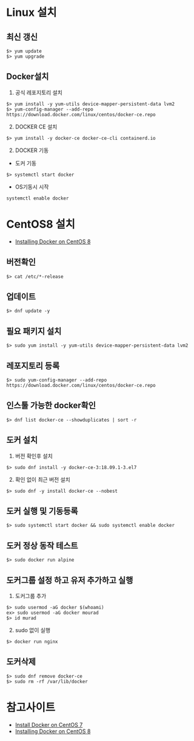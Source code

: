 # Linux 설치
## 최신 갱신
```shell
$> yum update
$> yum upgrade
```

## Docker설치
1. 공식 레포지토리 설치
```shell
$> yum install -y yum-utils device-mapper-persistent-data lvm2
$> yum-config-manager --add-repo https://download.docker.com/linux/centos/docker-ce.repo
```

2. DOCKER CE 설치
```shell
$> yum install -y docker-ce docker-ce-cli containerd.io
```

2. DOCKER 기동
- 도커 기동
```shell
$> systemctl start docker
```
- OS기동시 시작
```shell
systemctl enable docker
```

# CentOS8 설치
- [Installing Docker on CentOS 8](https://www.vadmin-land.com/2019/09/installing-docker-on-centos-8/)

## 버전확인
```
$> cat /etc/*-release
```

## 업데이트
```
$> dnf update -y
```
## 필요 패키지 설치
```
$> sudo yum install -y yum-utils device-mapper-persistent-data lvm2
```

## 레포지토리 등록
```
$> sudo yum-config-manager --add-repo https://download.docker.com/linux/centos/docker-ce.repo
```

## 인스툴 가능한 docker확인
```
$> dnf list docker-ce --showduplicates | sort -r
```

## 도커 설치
1. 버전 확인후 설치
```
$> sudo dnf install -y docker-ce-3:18.09.1-3.el7
```

2. 확인 없이 최근 버전 설치
```
$> sudo dnf -y install docker-ce --nobest
```

## 도커 실행 및 기동등록
```
$> sudo systemctl start docker && sudo systemctl enable docker
```

## 도커 정상 동작 테스트
```
$> sudo docker run alpine
```

## 도커그룹 설정 하고 유저 추가하고 실행
1. 도커그룹 추가
```
$> sudo usermod -aG docker $(whoami)
ex> sudo usermod -aG docker mourad
$> id murad
```

2. sudo 없이 실행
```
$> docker run nginx
```

## 도커삭제
```
$> sudo dnf remove docker-ce
$> sudo rm -rf /var/lib/docker
```

# 참고사이트
- [Install Docker on CentOS 7](https://qiita.com/ymasaoka/items/b6c3ffea060bcd237478)
- [Installing Docker on CentOS 8](https://www.vadmin-land.com/2019/09/installing-docker-on-centos-8/)
